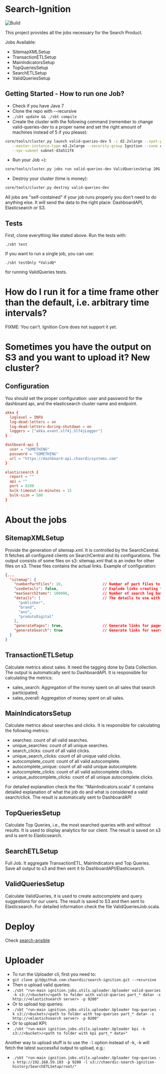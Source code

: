 # Search-Ignition

![Build](https://circleci.com/gh/chaordic/search-ignition.png?circle-token=2e76bc0bbe40f8c3deeb24895ffc687a39e10deb)

This project provides all the jobs necessary for the Search Product.

Jobs Available:

- SitemapXMLSetup
- TransactionETLSetup
- MainIndicatorsSetup
- TopQueriesSetup
- SearchETLSetup
- ValidQueriesSetup

## Getting Started - How to run one Job?

- Check if you have Java 7
- Clone the repo with --recursive
- `./sbt update && ./sbt compile`
- Create the cluster with the following command (remember to change valid-queries-dev to a proper name and set the right
amount of machines instead of 5 if you please):
```bash
core/tools/cluster.py launch valid-queries-dev 5 -i d2.2xlarge --spot-price 0.9 --worker-instances 2  \
   --master-instance-type m3.2xlarge --security-group Ignition --zone us-east-1b --vpc vpc-d92a61bc   \
   --vpc-subnet subnet-d3a511f8
```
- Run your Job =):
```bash
core/tools/cluster.py jobs run valid-queries-dev ValidQueriesSetup 20G
```
- Destroy your cluster (time is money):
```bash
core/tools/cluster.py destroy valid-queries-dev
```

All jobs are "self-contained" if your job runs properly you don't need to do anything else. It will send the data to the
right place: DashboardAPI, Elasticsearch or S3.

## Tests

First, clone everything like stated above. Run the tests with:
```
./sbt test
```

If you want to run a single job, you can use:
```
./sbt testOnly *ValidQ*
```
for running ValidQueries tests.

# How do I run it for a time frame other than the default, i.e. arbitrary time intervals?

FIXME: You can't. Ignition Core does not support it yet.

# Sometimes you have the output on S3 and you want to upload it? New cluster?

## Configuration

You should set the proper configuration: user and password for the dashboard api, and the elasticsearch cluster name and
endpoint.

```conf
akka {
  loglevel = INFO
  log-dead-letters = on
  log-dead-letters-during-shutdown = on
  loggers = ["akka.event.slf4j.Slf4jLogger"]
}

dashboard-api {
  user = "SOMETHING"
  password = "SOMETHING"
  url = "https://dashboard-api.chaordicsystems.com"
}

elasticsearch {
  report = ""
  api = ""
  port = 9200
  bulk-timeout-in-minutes = 15
  bulk-size = 500  
}
```

# About the jobs

## SitemapXMLSetup

Provide the generation of sitemap.xml. It is controlled by the SearchCentral. It fetches all configured
clients on SearchCentral and its configurations. The output consists of some files on s3: sitemap.xml that is an index
for other files on s3. These files contains the actual links. Example of configuration:

```json
{...
  "sitemap": {
    "numberPartFiles": 10,                  // Number of part files to split the output
    "useDetails": false,                    // Explode links creating filters
    "maxSearchItems": 100000,               // Number of search log based output, top 100k popular queries
    "details": [                            // The details to use with the option `useDetails`
      "publisher",
      "brand",
      "ano",
      "produtoDigital"
    ],
    "generatePages": true,                  // Generate links for pages?
    "generateSearch": true                  // Generate links for search?
  }
}
```

## TransactionETLSetup

Calculate metrics about sales. It need the tagging done by Data Collection. The output is automatically sent to
DashboardAPI. It is responsible for calculating the metrics:

- sales_search: Aggregation of the money spent on all sales that search participated;
- sales_overall: Aggregation of money spent on all sales.

## MainIndicatorsSetup

Calculate metrics about searches and clicks. It is responsible for calculating the following metrics:

- searches: count of all valid searches.
- unique_searches: count of all unique searches.
- search_clicks: count of all valid clicks.
- unique_search_clicks: count of all unique valid clicks.
- autocomplete_count: count of all valid autocomplete.
- autocomplete_unique: count of all valid unique autocomplete.
- autocomplete_clicks: count of all valid autocomplete clicks.
- unique_autocomplete_clicks: count of all unique autocomplete clicks.

For detailed explanation check the file: "MainIndicators.scala" it contains detailed explanation of what the job do and
what is considered a valid search/click. The result is automatically sent to DashboardAPI

## TopQueriesSetup

Calculate Top Queries, i.e., the most searched queries with and without results. It is used to display analytics for our
client. The result is saved on s3 and is sent to Elasticsearch.

## SearchETLSetup

Full Job. It aggregate TransactionETL, MainIndicators and Top Queries. Save all output to s3 and then sent it to
DashboardAPI/Elasticsearch.

## ValidQueriesSetup

Calculate ValidQueries, it is used to create autocomplete and query suggestions for our users. The result is saved to
S3 and then sent to Elasticsearch. For detailed information check the file ValidQueriesJob.scala.

# Deploy

Check [search-ansible](https://github.com/chaordic/search-ansible)

# Uploader

- To run the Uploader cli, first you need to:
- `git clone git@github.com:chaordic/search-ignition.git --recursive`
- Then o upload valid queries:
- `./sbt "run-main ignition.jobs.utils.uploader.Uploader valid-queries -k s3://<bucket>/<path to folder with valid-queries part_* data> -s http://<elastichsearch server> -p 9200"`
- Or to upload top queries:
- `./sbt "run-main ignition.jobs.utils.uploader.Uploader top-queries -k s3://<bucket>/<path to folder with top-queries part_* data> -s http://<elastichsearch server> -p 9200"`
- Or to upload KPI:
- `./sbt "run-main ignition.jobs.utils.uploader.Uploader kpi -k s3://<bucket>/<path to folder with kpi part_* data>"`

Another way to upload stuff is to use the `-l` option instead of -k, -k will fetch the latest successful output to upload, e.g.:
- `./sbt "run-main ignition.jobs.utils.uploader.Uploader top-queries -s http://192.168.59.103 -p 9200 -l s3://chaordic-search-ignition-history/SearchETLSetup/root/"`